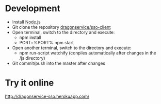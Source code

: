 # Development
* Install [Node.js](http://nodejs.org/)
* Git clone the repository [dragonservice/sso-client](https://github.com/dragonservice/sso-client.git)
* Open terminal, switch to the directory and execute:
  * npm install
  * PORT=%PORT% npm start
* Open another terminal, switch to the directory and execute:
  * npm run-script watchify (conpiles automatically after changes in the /js directory)
* Git commit/push into the master after changes

# Try it online
http://dragonservice-sso.herokuapp.com/
